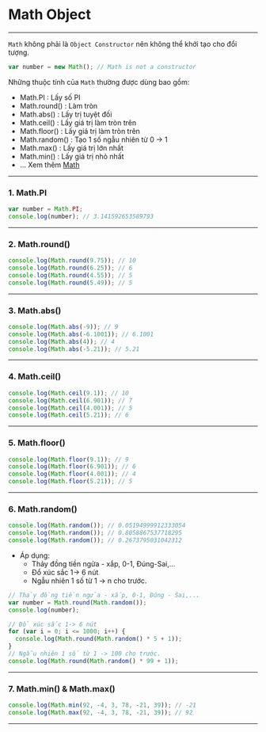 # Math Object

---

`Math` không phải là `Object Constructor` nên không thể khởi tạo cho đổi tượng.

```js
var number = new Math(); // Math is not a constructor
```

Những thuộc tính của `Math` thường được dùng bao gồm:

- Math.PI : Lấy số PI
- Math.round() : Làm tròn
- Math.abs() : Lấy trị tuyệt đối
- Math.ceil() : Lấy giá trị làm tròn trên
- Math.floor() : Lấy giá trị làm tròn trên
- Math.random() : Tạo 1 số ngẫu nhiên từ 0 -> 1
- Math.max() : Lấy giá trị lớn nhất
- Math.min() : Lấy giá trị nhỏ nhất
- ... Xem thêm [Math](https://developer.mozilla.org/en-US/docs/Web/JavaScript/Reference/Global_Objects/Math)

---

### 1. Math.PI

```js
var number = Math.PI;
console.log(number); // 3.141592653589793
```

---

### 2. Math.round()

```js
console.log(Math.round(9.75)); // 10
console.log(Math.round(6.25)); // 6
console.log(Math.round(4.55)); // 5
console.log(Math.round(5.49)); // 5
```

---

### 3. Math.abs()

```js
console.log(Math.abs(-9)); // 9
console.log(Math.abs(-6.1001)); // 6.1001
console.log(Math.abs(4)); // 4
console.log(Math.abs(-5.21)); // 5.21
```

---

### 4. Math.ceil()

```js
console.log(Math.ceil(9.1)); // 10
console.log(Math.ceil(6.901)); // 7
console.log(Math.ceil(4.001)); // 5
console.log(Math.ceil(5.21)); // 6
```

---

### 5. Math.floor()

```js
console.log(Math.floor(9.1)); // 9
console.log(Math.floor(6.901)); // 6
console.log(Math.floor(4.001)); // 4
console.log(Math.floor(5.21)); // 5
```

---

### 6. Math.random()

```js
console.log(Math.random()); // 0.05194999912333054
console.log(Math.random()); // 0.8058867537718295
console.log(Math.random()); // 0.2673795031042312
```

- Áp dụng:
  - Thảy đồng tiền ngửa - xắp, 0-1, Đúng-Sai,...
  - Đổ xúc sắc 1-> 6 nút
  - Ngẫu nhiên 1 số từ 1 -> n cho trước.

```js
// Thảy đồng tiền ngửa - xắp, 0-1, Đúng - Sai,...
var number = Math.round(Math.random());
console.log(number);

// Đổ xúc sắc 1-> 6 nút
for (var i = 0; i <= 1000; i++) {
  console.log(Math.round(Math.random() * 5 + 1));
}
// Ngẫu nhiên 1 số từ 1 -> 100 cho trước.
console.log(Math.round(Math.random() * 99 + 1));
```

---

### 7. Math.min() & Math.max()

```js
console.log(Math.min(92, -4, 3, 78, -21, 39)); // -21
console.log(Math.max(92, -4, 3, 78, -21, 39)); // 92
```

---
